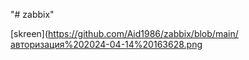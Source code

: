 "# zabbix" 

[skreen](https://github.com/Aid1986/zabbix/blob/main/авторизация%202024-04-14%20163628.png

